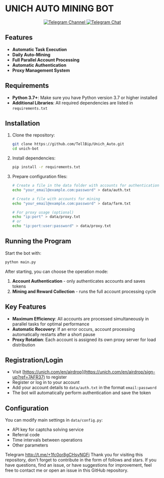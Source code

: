 # UNICH AUTO MINING BOT

<div align="center">

  <p align="center">
    <a href="https://t.me/cry_batya">
      <img src="https://img.shields.io/badge/Telegram-Channel-blue?style=for-the-badge&logo=telegram" alt="Telegram Channel">
    </a>
    <a href="https://t.me/+b0BPbs7V1aE2NDFi">
      <img src="https://img.shields.io/badge/Telegram-Chat-blue?style=for-the-badge&logo=telegram" alt="Telegram Chat">
    </a>
  </p>
</div>

## Features

- **Automatic Task Execution**
- **Daily Auto-Mining**
- **Full Parallel Account Processing**
- **Automatic Authentication**
- **Proxy Management System**

## Requirements

- **Python 3.7+**: Make sure you have Python version 3.7 or higher installed
- **Additional Libraries**: All required dependencies are listed in `requirements.txt`

## Installation

1. Clone the repository:
   ```bash
   git clone https://github.com/TellBip/Unich_Auto.git
   cd unich-bot
   ```

2. Install dependencies:
   ```bash
   pip install -r requirements.txt
   ```

3. Prepare configuration files:
   ```bash
   # Create a file in the data folder with accounts for authentication
   echo "your_email@example.com:password" > data/auth.txt
   
   # Create a file with accounts for mining
   echo "your_email@example.com:password" > data/farm.txt
   
   # For proxy usage (optional)
   echo "ip:port" > data/proxy.txt
   # or
   echo "ip:port:user:password" > data/proxy.txt
   ```

## Running the Program

Start the bot with:
```bash
python main.py
```

After starting, you can choose the operation mode:
1. **Account Authentication** - only authenticates accounts and saves tokens
2. **Mining and Reward Collection** - runs the full account processing cycle

## Key Features

- **Maximum Efficiency**: All accounts are processed simultaneously in parallel tasks for optimal performance
- **Automatic Recovery**: If an error occurs, account processing automatically restarts after a short pause
- **Proxy Rotation**: Each account is assigned its own proxy server for load distribution

## Registration/Login

- Visit [https://unich.com/en/airdrop](https://unich.com/en/airdrop/sign-up?ref=7AFR37) to register
- Register or log in to your account
- Add your account details to `data/auth.txt` in the format `email:password`
- The bot will automatically perform authentication and save the token

## Configuration

You can modify main settings in `data/config.py`:
- API key for captcha solving service
- Referral code
- Time intervals between operations
- Other parameters

Telegram http://t.me/+1fc0or8gCHsyNGFi
Thank you for visiting this repository, don't forget to contribute in the form of follows and stars. If you have questions, find an issue, or have suggestions for improvement, feel free to contact me or open an issue in this GitHub repository.